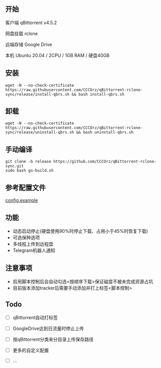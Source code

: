 ## 开始
客户端 qBittorrent v4.5.2


网盘挂载 rclone


远端存储 Google Drive


本机 Ubuntu 20.04 / 2CPU / 1GB RAM / 硬盘40GB


## 安装
```
wget -N --no-check-certificate https://raw.githubusercontent.com/CCCOrz/qBittorrent-rclone-sync/release/install-qbrs.sh && bash install-qbrs.sh
```

## 卸载
```
wget -N --no-check-certificate https://raw.githubusercontent.com/CCCOrz/qBittorrent-rclone-sync/release/uninstall-qbrs.sh && bash uninstall-qbrs.sh
```

## 手动编译
```
git clone -b release https://github.com/CCCOrz/qBittorrent-rclone-sync.git
sudo bash go-build.sh
```

## 参考配置文件
[config.example](https://github.com/CCCOrz/qBittorrent-rclone-sync/blob/release/go/config.example)

## 功能
- 动态启动停止(硬盘使用90%时停止下载、占用小于45%时恢复下载)
- 可选保种选项
- 多线程上传到远程盘
- Telegram机器人通知

## 注意事项
- 启用脚本控制后会自动勾选<按顺序下载>保证磁盘不被未完成资源占坑
- 目前版本添加tracker后需要手动添加并打上标签<脚本控制>

## Todo
- [ ] qBittorrent自动打标签
- [ ] GoogleDrive达到日流量时停止上传
- [ ] 按qBittorrent分类来分目录上传保存路径
- [ ] 更多的自定义配置
- [ ] ...

